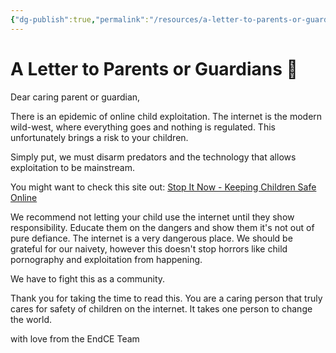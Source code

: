 ```yaml
---
{"dg-publish":true,"permalink":"/resources/a-letter-to-parents-or-guardians/"}
---
```


# A Letter to Parents or Guardians 💌

Dear caring parent or guardian,

There is an epidemic of online child exploitation. The internet is the modern wild-west, where everything goes and nothing is regulated. This unfortunately brings a risk to your children.

Simply put, we must disarm predators and the technology that allows exploitation to be mainstream.

You might want to check this site out: [Stop It Now - Keeping Children Safe Online](https://www.stopitnow.org/ohc-content/keeping-children-and-youth-safe-online) 

We recommend not letting your child use the internet until they show responsibility. Educate them on the dangers and show them it's not out of pure defiance. The internet is a very dangerous place. We should be grateful for our naivety, however this doesn't stop horrors like child pornography and exploitation from happening. 

We have to fight this as a community. 

Thank you for taking the time to read this. You are a caring person that truly cares for safety of children on the internet. It takes one person to change the world.

with love from the EndCE Team
